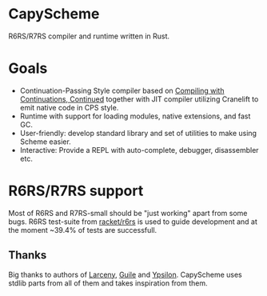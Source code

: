 # CapyScheme

R6RS/R7RS compiler and runtime written in Rust.

# Goals

- Continuation-Passing Style compiler based on [Compiling with Continuations, Continued](https://www.microsoft.com/en-us/research/wp-content/uploads/2007/10/compilingwithcontinuationscontinued.pdf) together with JIT
  compiler utilizing Cranelift to emit native code in CPS style.
- Runtime with support for loading modules, native extensions, and fast GC.
- User-friendly: develop standard library and set of utilities to make using Scheme easier.
- Interactive: Provide a REPL with auto-complete, debugger, disassembler etc.

# R6RS/R7RS support

Most of R6RS and R7RS-small should be "just working" apart from some bugs. R6RS test-suite from [racket/r6rs](https://github.com/racket/r6rs) is used to guide development and at the moment ~39.4% of tests are successfull.
## Thanks

Big thanks to authors of [Larceny](https://github/larcenists/larceny), [Guile](https://www.gnu.org/software/guile/) and [Ypsilon](https://https://github.com/fujita-y/ypsilon). CapyScheme uses stdlib parts from all of them and takes inspiration from them.
